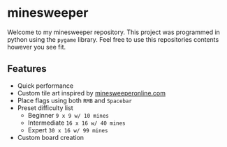 # minesweeper

Welcome to my minesweeper repository. This project was programmed in python using the `pygame` library. Feel free to use this repositories contents however you see fit.

## Features
- Quick performance
- Custom tile art inspired by [minesweeperonline.com](https://minesweeperonline.com)
- Place flags using both `RMB` and `Spacebar`
- Preset difficulty list
    - Beginner `9 x 9 w/ 10 mines`
    - Intermediate `16 x 16 w/ 40 mines`
    - Expert `30 x 16 w/ 99 mines`
- Custom board creation